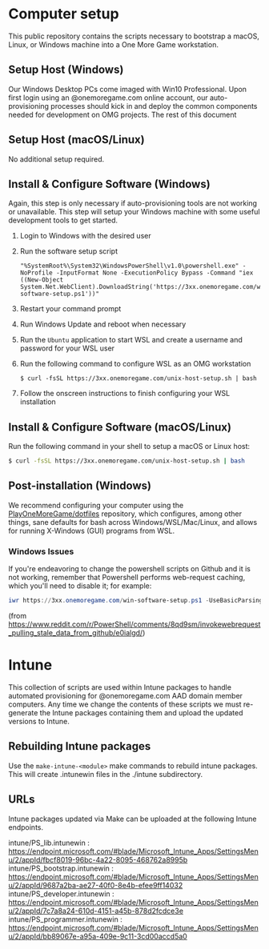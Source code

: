 # Computer setup

This public repository contains the scripts necessary to bootstrap a macOS, Linux, or Windows machine into a One More Game workstation.

## Setup Host (Windows)

Our Windows Desktop PCs come imaged with Win10 Professional. Upon first login using an @onemoregame.com online account, our auto-provisioning processes should kick in and deploy the common components needed for development on OMG projects. The rest of this document

## Setup Host (macOS/Linux)

No additional setup required.

## Install & Configure Software (Windows)

Again, this step is only necessary if auto-provisioning tools are not working or unavailable. This step will setup your Windows machine with some useful development tools to get started.

1. Login to Windows with the desired user
1. Run the software setup script

   ```batch
   "%SystemRoot%\System32\WindowsPowerShell\v1.0\powershell.exe" -NoProfile -InputFormat None -ExecutionPolicy Bypass -Command "iex ((New-Object System.Net.WebClient).DownloadString('https://3xx.onemoregame.com/win-software-setup.ps1'))"
   ```

1. Restart your command prompt

1. Run Windows Update and reboot when necessary
1. Run the `Ubuntu` application to start WSL and create a username and password for your WSL user
1. Run the following command to configure WSL as an OMG workstation

   ```shell
   $ curl -fsSL https://3xx.onemoregame.com/unix-host-setup.sh | bash
   ```

1. Follow the onscreen instructions to finish configuring your WSL installation

## Install & Configure Software (macOS/Linux)

Run the following command in your shell to setup a macOS or Linux host:

```bash
$ curl -fsSL https://3xx.onemoregame.com/unix-host-setup.sh | bash
```

## Post-installation (Windows)

We recommend configuring your computer using the [PlayOneMoreGame/dotfiles](https://github.com/PlayOneMoreGame/dotfiles) repository, which configures, among other things, sane defaults for bash across Windows/WSL/Mac/Linux, and allows for running X-Windows (GUI) programs from WSL.

### Windows Issues

If you're endeavoring to change the powershell scripts on Github and it is not working, remember that Powershell performs web-request caching, which you'll need to disable it; for example:

```powershell
iwr https://3xx.onemoregame.com/win-software-setup.ps1 -UseBasicParsing -Headers @{ "Pragma"="no-cache"; "Cache-Control"="no-cache"; } | iex
```

(from https://www.reddit.com/r/PowerShell/comments/8qd9sm/invokewebrequest_pulling_stale_data_from_github/e0ialgd/)


# Intune
This collection of scripts are used within Intune packages to handle automated provisioning for @onemoregame.com AAD domain member computers. Any time we change the contents of these scripts we must re-generate the Intune packages containing them and upload the updated versions to Intune.

## Rebuilding Intune packages
Use the `make-intune-<module>` make commands to rebuild intune packages. This will create .intunewin files in the ./intune subdirectory.

## URLs
Intune packages updated via Make can be uploaded at the following Intune endpoints.

intune/PS_lib.intunewin        : https://endpoint.microsoft.com/#blade/Microsoft_Intune_Apps/SettingsMenu/2/appId/fbcf8019-96bc-4a22-8095-468762a8995b
intune/PS_bootstrap.intunewin  : https://endpoint.microsoft.com/#blade/Microsoft_Intune_Apps/SettingsMenu/2/appId/9687a2ba-ae27-40f0-8e4b-efee9ff14032
intune/PS_developer.intunewin  : https://endpoint.microsoft.com/#blade/Microsoft_Intune_Apps/SettingsMenu/2/appId/7c7a8a24-610d-4151-a45b-878d2fcdce3e
intune/PS_programmer.intunewin : https://endpoint.microsoft.com/#blade/Microsoft_Intune_Apps/SettingsMenu/2/appId/bb89067e-a95a-409e-9c11-3cd00accd5a0
